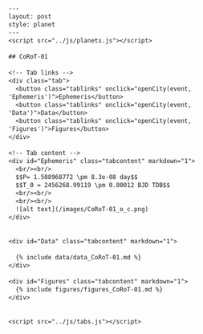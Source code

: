 
    ---
    layout: post
    style: planet
    ---
    <script src="../js/planets.js"></script> 

    ## CoRoT-01

    <!-- Tab links -->
    <div class="tab">
      <button class="tablinks" onclick="openCity(event, 'Ephemeris')">Ephemeris</button>
      <button class="tablinks" onclick="openCity(event, 'Data')">Data</button>
      <button class="tablinks" onclick="openCity(event, 'Figures')">Figures</button>
    </div>

    <!-- Tab content -->
    <div id="Ephemeris" class="tabcontent" markdown="1">
      <br/><br/>
      $$P= 1.508968772 \pm 8.3e-08 day$$
      $$T_0 = 2456268.99119 \pm 0.00012 BJD TDB$$
      <br/><br/>
      <br/><br/>
      ![alt text](/images/CoRoT-01_o_c.png)
    </div>

    
    <div id="Data" class="tabcontent" markdown="1">

      {% include data/data_CoRoT-01.md %}
    </div> 
     
    <div id="Figures" class="tabcontent" markdown="1">
      {% include figures/figures_CoRoT-01.md %}
    </div>


    <script src="../js/tabs.js"></script> 

     